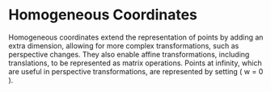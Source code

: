 # Homogeneous Coordinates

Homogeneous coordinates extend the representation of points by adding an extra dimension, allowing for more complex transformations, such as perspective changes. They also enable affine transformations, including translations, to be represented as matrix operations. Points at infinity, which are useful in perspective transformations, are represented by setting \( w = 0 \).

